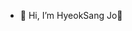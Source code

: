 - 👋 Hi, I’m HyeokSang Jo👀
<!-- ### 학력사항 및 경력사항
  - 제주대학교 전산통계학과(졸) 학점 : 3.5/4.3
  - 제주대학교 빅데이터융합전공(복)(졸)
  - 전동킥보드 데이터분석팀(2021/03/01~)
    - 킥보드 배치 예측 모델

### 수상경력
  - 제1회 CDS 빅데이터 경진대회
 
### 프로젝트
  - 날씨에 따른 관광지 추천 서비스(학)
  - 뉴욕 택시 수요예측
  
### 자격증
  - ADSP
  - DASP
  - Computerized accounting qualification Advanced Level 
  - ADP(~ing)
  - Big Data Analysis Engineer(~ing)
  
### 캐글
- https://www.kaggle.com/hiha2949

ha2hi/ha2hi is a ✨ special ✨ repository because its `README.md` (this file) appears on your GitHub profile.
You can click the Preview link to take a look at your changes.
--->
